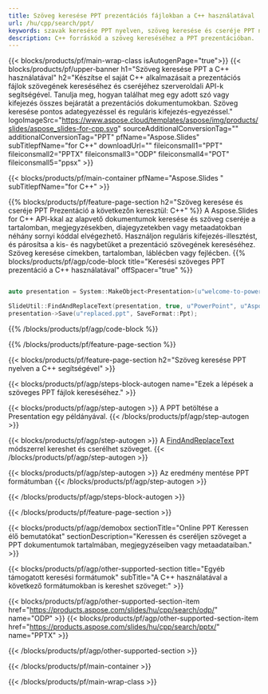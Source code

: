 ```yaml
---
title: Szöveg keresése PPT prezentációs fájlokban a C++ használatával
url: /hu/cpp/search/ppt/
keywords: szavak keresése PPT nyelven, szöveg keresése és cseréje PPT nyelven, keresési szöveg PPT Bemutatás
description: C++ forráskód a szöveg kereséséhez a PPT prezentációban.
---
```


{{< blocks/products/pf/main-wrap-class isAutogenPage="true">}}
{{< blocks/products/pf/upper-banner h1="Szöveg keresése PPT a C++ használatával" h2="Készítse el saját C++ alkalmazásait a prezentációs fájlok szövegének kereséséhez és cseréjéhez szerveroldali API-k segítségével. Tanulja meg, hogyan találhat meg egy adott szó vagy kifejezés összes bejáratát a prezentációs dokumentumokban. Szöveg keresése pontos adategyezéssel és reguláris kifejezés-egyezéssel." logoImageSrc="https://www.aspose.cloud/templates/aspose/img/products/slides/aspose_slides-for-cpp.svg" sourceAdditionalConversionTag="" additionalConversionTag="PPT" pfName="Aspose.Slides" subTitlepfName="for C++" downloadUrl="" fileiconsmall1="PPT" fileiconsmall2="PPTX" fileiconsmall3="ODP" fileiconsmall4="POT" fileiconsmall5="ppsx" >}}

{{< blocks/products/pf/main-container pfName="Aspose.Slides " subTitlepfName="for C++" >}}

{{% blocks/products/pf/feature-page-section  h2="Szöveg keresése és cseréje PPT Prezentáció a következőn keresztül: C++" %}}
A Aspose.Slides for C++ API-kkal az alapvető dokumentumok keresése és szöveg cseréje a tartalomban, megjegyzésekben, diajegyzetekben vagy metaadatokban néhány sornyi kóddal elvégezhető. Használjon reguláris kifejezés-illesztést, és párosítsa a kis- és nagybetűket a prezentáció szövegének kereséséhez. Szöveg keresése címekben, tartalomban, láblécben vagy fejlécben.
{{% blocks/products/pf/agp/code-block title="Keresési szöveges PPT prezentáció a C++ használatával" offSpacer="true" %}}

```cpp

auto presentation = System::MakeObject<Presentation>(u"welcome-to-powerpoint.ppt");

SlideUtil::FindAndReplaceText(presentation, true, u"PowerPoint", u"Aspose.Slides", nullptr);
presentation->Save(u"replaced.ppt", SaveFormat::Ppt);	
```

{{% /blocks/products/pf/agp/code-block %}}

{{% /blocks/products/pf/feature-page-section %}}

{{< blocks/products/pf/feature-page-section  h2="Szöveg keresése PPT nyelven a C++ segítségével" >}}

{{< blocks/products/pf/agp/steps-block-autogen name="Ezek a lépések a szöveges PPT fájlok kereséséhez." >}}

{{< blocks/products/pf/agp/step-autogen >}}
A PPT betöltése a Presentation egy példányával.
{{< /blocks/products/pf/agp/step-autogen >}}

{{< blocks/products/pf/agp/step-autogen >}}
A [FindAndReplaceText](https://reference.aspose.com/slides/cpp/aspose.slides.util/slideutil/findandreplacetext/) módszerrel kereshet és cserélhet szöveget.
{{< /blocks/products/pf/agp/step-autogen >}}

{{< blocks/products/pf/agp/step-autogen >}}
Az eredmény mentése PPT formátumban
{{< /blocks/products/pf/agp/step-autogen >}}

{{< /blocks/products/pf/agp/steps-block-autogen >}}

{{< /blocks/products/pf/feature-page-section >}}

{{< blocks/products/pf/agp/demobox sectionTitle="Online PPT Keressen élő bemutatókat" sectionDescription="Keressen és cseréljen szöveget a PPT dokumentumok tartalmában, megjegyzéseiben vagy metaadataiban." >}}

{{< blocks/products/pf/agp/other-supported-section title="Egyéb támogatott keresési formátumok" subTitle="A C++ használatával a következő formátumokban is kereshet szöveget:" >}}

{{< blocks/products/pf/agp/other-supported-section-item href="https://products.aspose.com/slides/hu/cpp/search/odp/" name="ODP" >}}
{{< blocks/products/pf/agp/other-supported-section-item href="https://products.aspose.com/slides/hu/cpp/search/pptx/" name="PPTX" >}}


{{< /blocks/products/pf/agp/other-supported-section >}}

{{< /blocks/products/pf/main-container >}}
    
{{< /blocks/products/pf/main-wrap-class >}}
